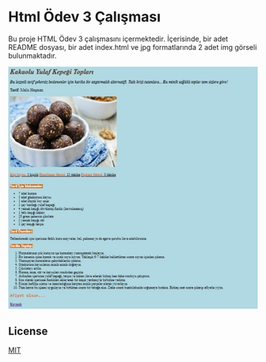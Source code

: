 # Html Ödev 3 Çalışması
Bu proje HTML Ödev 3 çalışmasını içermektedir. İçerisinde, bir adet README dosyası, bir adet index.html ve jpg formatlarında 2 adet img görseli bulunmaktadır.

![html_odev3_gorsel](img/html-odev3.jpg)

## License
[MIT](https://choosealicense.com/licenses/mit/)